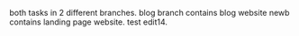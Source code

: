 both tasks in 2 different branches.
blog branch contains blog website
newb contains landing page website.
test edit14.
